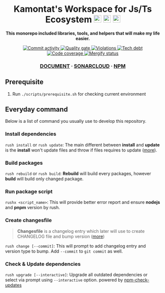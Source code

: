 <!-- Title section -->
<h1 align="center">
  Kamontat's Workspace for Js/Ts Ecosystem

  <img src="https://simpleicons.org/icons/javascript.svg" width="24px">
  <img src="https://simpleicons.org/icons/typescript.svg" width="24px">
  <img src="https://simpleicons.org/icons/nodedotjs.svg" width="24px">
</h1>

<!-- Description section -->
<p align="center">
  <strong>This monorepo included libraries, tools, and helpers that will make my life easier.</strong>
</p>

<!-- Badge setup -->
<p align="center">
  <a href="https://github.com/kc-workspace/kcws-js">
    <img src="https://img.shields.io/github/commit-activity/m/kc-workspace/kcws-js?style=flat-square" alt="Commit activity" />
  </a>
  <a href="https://sonarcloud.io/project/overview?id=kc-workspace_kcws-js">
    <img src="https://img.shields.io/sonar/quality_gate/kc-workspace_kcws-js/main?server=https%3A%2F%2Fsonarcloud.io&style=flat-square" alt="Quality gate" />
  </a>
  <a href="https://sonarcloud.io/project/issues?resolved=false&id=kc-workspace_kcws-js">
    <img src="https://img.shields.io/sonar/violations/kc-workspace_kcws-js/main?format=long&server=https%3A%2F%2Fsonarcloud.io&style=flat-square" alt="Violations" />
  </a>
  <a href="https://sonarcloud.io/project/overview?id=kc-workspace_kcws-js">
    <img src="https://img.shields.io/sonar/tech_debt/kc-workspace_kcws-js/main?server=https%3A%2F%2Fsonarcloud.io&style=flat-square" alt="Tech debt" />
  </a>
  <a href="https://sonarcloud.io/component_measures?metric=Coverage&view=list&id=kc-workspace_kcws-js">
    <img src="https://img.shields.io/sonar/coverage/kc-workspace_kcws-js/main?server=https%3A%2F%2Fsonarcloud.io&style=flat-square" alt="Code coverage" />
  </a>
  <a href="https://dashboard.mergify.com/github/kc-workspace/repo/kcws-js/queues">
  <img src="https://img.shields.io/endpoint?label=mergify&logo=-&style=flat-square&url=https%3A%2F%2Fapi.mergify.com%2Fv1%2Fbadges%2Fkc-workspace%2Fkcws-js" alt="Mergify status" />
  </a>
</p>

<!-- External section -->
<h3 align="center">
  <a href="https://js.kcws.kamontat.net">DOCUMENT</a>
  <span> · </span>
  <a href="https://sonarcloud.io/project/overview?id=kc-workspace_kcws-js">SONARCLOUD</a>
  <span> · </span>
  <a href="https://www.npmjs.com/org/kcws">NPM</a>
</h3>

## Prerequisite

1. Run `./scripts/prerequisite.sh` for checking current environment

## Everyday command

Below is a list of command you usually use to develop this repository.

### Install dependencies

`rush install` or `rush update`:
The main different between **install** and **update**
is the **install** won't update files and
throw if files requires to update ([more][everyday-commands-rush-update]).

### Build packages

`rush rebuild` or `rush build`: **Rebuild** will build every packages,
however **build** will build only changed package.

### Run package script

`rushx <script_name>`: This will provide better error report and
ensure **nodejs** and **pnpm** version by rush.

### Create changesfile

> **Changesfile** is a changelog entry
> which later will use to create CHANGELOG file and
> bump version ([more][everyday-commands-rush-change])

`rush change [--commit]`: This will prompt to add changelog entry
and version type to bump. Add `--commit` to `git commit` as well.

### Check & Update dependencies

`rush upgrade [--interactive]`: Upgrade all outdated dependencies or
select via prompt using `--interactive` option. powered by [npm-check-updates][npm-check-updates-github]

[everyday-commands-rush-update]: https://rushjs.io/pages/developer/everyday_commands/#rush-update
[everyday-commands-rush-change]: https://rushjs.io/pages/developer/everyday_commands/#rush-change
[npm-check-updates-github]: https://github.com/raineorshine/npm-check-updates
